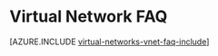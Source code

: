 <properties 
   pageTitle="Virtual Network FAQ"
   description="Azure virtual network (VNet) FAQ"
   services="virtual-network"
   documentationCenter="na"
   authors="telmosampaio"
   manager="carmonm"
   editor="tysonn" />
<tags
	ms.service="virtual-network"
	ms.date="12/11/2015"
	wacn.date=""/>

# Virtual Network FAQ

[AZURE.INCLUDE [virtual-networks-vnet-faq-include](../includes/virtual-networks-vnet-faq-include.md)]
